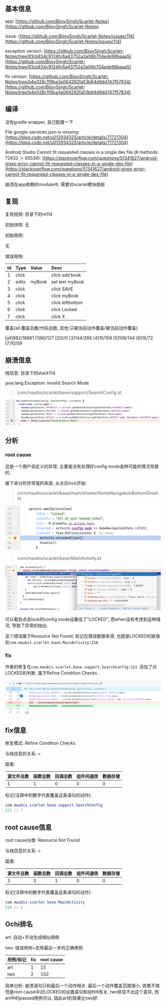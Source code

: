 ## 基本信息

app: [https://github.com/BijoySingh/Scarlet-Notes](https://github.com/BijoySingh/Scarlet-Notes)

issue: [https://github.com/BijoySingh/Scarlet-Notes/issues/114](https://github.com/BijoySingh/Scarlet-Notes/issues/114)

exception version: [https://github.com/BijoySingh/Scarlet-Notes/tree/61cb834c9124fc6a43752a3a06b704ede98baaa5](https://github.com/BijoySingh/Scarlet-Notes/tree/61cb834c9124fc6a43752a3a06b704ede98baaa5)

fix version: [https://github.com/BijoySingh/Scarlet-Notes/tree/b4e028c1f9ba3a064292fa53b84d9dd747f57834](https://github.com/BijoySingh/Scarlet-Notes/tree/b4e028c1f9ba3a064292fa53b84d9dd747f57834)

## 编译

没有gradle wrapper, 自己配置一下

File google-services.json is missing: [https://blog.csdn.net/u012934325/article/details/71721304](https://blog.csdn.net/u012934325/article/details/71721304)

Android Studio Cannot fit requested classes in a single dex file (# methods: 72633 ＞ 65536):  [https://stackoverflow.com/questions/51341627/android-gives-error-cannot-fit-requested-classes-in-a-single-dex-file](https://stackoverflow.com/questions/51341627/android-gives-error-cannot-fit-requested-classes-in-a-single-dex-file)

崩溃在app依赖的module中, 需要对scarlet模块插桩

## 复现

复现视频: 目录下的re114

初始快照: 无

初始用例: 

无

错误用例:

|Id|Type|Value|Desc|
|:----|:----|:----|:----|
|1|click|    |click add book|
|2|editx|myBook|set text myBook|
|3|click|    |click SAVE|
|4|click|    |click myBook|
|5|click|    |click leftbottom|
|6|click|    |click Locked|
|7|click|    |click X|

覆盖(all:覆盖总数/代码总数, 其他:只被当前动作覆盖/被当前动作覆盖)

[all]982/16661 [1]90/127 [2]0/0 [3]144/266 [4]15/158 [5]106/144 [6]15/72 [7]10/59 

## 崩溃信息

栈信息: 目录下的stack114

java.lang.Exception: Invalid Search Mode

> com/maubis/scarlet/base/support/SearchConfig.kt

![image-20220315080636741](README.assets/image-20220315080636741.png)

## 分析

### root cause

这是一个用户自定义的异常, 主要是没有处理好config.mode各种可能的情况导致的.

接下来分析异常值的来源, 从点击lock开始:

> com/maubis/scarlet/base/main/sheets/HomeNavigationBottomSheet.kt

![image-20220315080641938](README.assets/image-20220315080641938.png)

> com/maubis/scarlet/base/MainActivity.kt

![image-20220315080646739](README.assets/image-20220315080646739.png)

可以看到点击lock时config.mode设置成了"LOCKED", 而when没有考虑到这种情况, 导致了异常的抛出.

这个错误属于Resource Not Found, 标记在错误数据来源, 也就是LOCKED的赋值处`com.maubis.scarlet.base.MainActivity:210`. 

### fix

作者的修复在`com.maubis.scarlet.base.support.SearchConfig:121 `添加了对LOCKED的判断, 属于Refine Condition Checks.

![image-20220407153437926](README.assets/image-20220407153437926.png)

## fix信息

修复模式: Refine Condition Checks

与栈信息的关系: =

距离:

|源文件总数|函数总数|回调总数|组件间通信|数据存储|
|:----|:----|:----|:----|:----|
|1|1|0|0|0|

标记(注释中的数字代表覆盖这条语句的动作):

```java
com.maubis.scarlet.base.support.SearchConfig
121 // 7
```
## root cause信息

root cause分类: Resource Not Found

与栈信息的关系: >

距离:

|源文件总数|函数总数|回调总数|组件间通信|数据存储|
|:----|:----|:----|:----|:----|
|3|3|1|0|0|

标记(注释中的数字代表覆盖这条语句的动作):

```java
com.maubis.scarlet.base.MainActivity
210 // 6
```
## Ochi排名

art: 自动+手动生成相似用例

two: 错误用例+去除最后一步的正确用例

|用例/标记|fix|root cause|
|:----|:----|:----|
|art|1|15|
|two|2|102|

简单分析: 崩溃语句只和最后一个动作相关. 最后一个动作覆盖范围很小, 效果不错. 但是root cause中对LOCKED的设置语句和动作6有关, two体现不出这个差异, 而art中的passed用例可以, 因此art的效果比two好.

